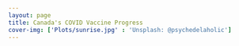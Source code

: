 ```yaml
---
layout: page
title: Canada's COVID Vaccine Progress
cover-img: ['Plots/sunrise.jpg' : 'Unsplash: @psychedelaholic']
---
```

